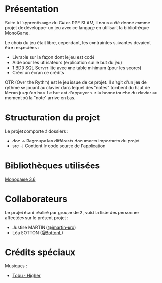 # Présentation

Suite à l'apprentissage du C# en PPE SLAM, il nous a été donné comme projet de développer un jeu avec ce langage en utilisant la bibliothèque MonoGame.

Le choix du jeu était libre, cependant, les contraintes suivantes devaient être respectées : 
- Livrable sur la façon dont le jeu est codé
- Aide pour les utilisateurs (explication sur le but du jeu)
- 1 BDD SQL Server lite avec une table minimum (pour les scores)
- Créer un écran de crédits

OTR (Over the Rythm) est le jeu issue de ce projet. Il s'agit d'un jeu de rythme se jouant au clavier dans lequel des "notes" tombent du haut de lécran jusqu'en bas. Le but est d'appuyer sur la bonne touche du clavier au moment où la "note" arrive en bas.

# Structuration du projet

Le projet comporte 2 dossiers :
- doc -> Regroupe les différents documents importants du projet
- src -> Contient le code source de l'application

# Bibliothèques utilisées

[Monogame 3.6](http://www.monogame.net/2017/03/01/monogame-3-6/)

# Collaborateurs

Le projet étant réalisé par groupe de 2, voici la liste des personnes affectées sur le présent projet : 
- Justine MARTIN ([@jmartin-pro](https://github.com/jmartin-pro))
- Léa BOTTON ([@BottonL](https://github.com/BottonL))

# Crédits spéciaux

Musiques :
- [Tobu - Higher](http://youtube.com/tobuofficial)
